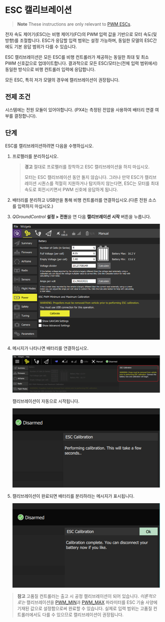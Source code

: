 # ESC 캘리브레이션

> **Note** These instructions are only relevant to [PWM ESCs](../peripherals/pwm_escs_and_servo.md).

전자 속도 제어기(ESC)는 비행 제어기(FC)의 PWM 입력 값을 기반으로 모터 속도(및 방향)를 조절합니다. ESC가 응답할 입력 범위는 설정 가능하며, 동일한 모델의 ESC간에도 기본 응답 범위가 다를 수 있습니다.

ESC 캘리브레이션은 모든 ESC를 비행 컨트롤러가 제공하는 동일한 최대 및 최소 PWM 신호값으로 업데이트합니다. 결과적으로 모든 ESC/모터는(전체 입력 범위에서) 동일한 방식으로 비행 컨트롤러 입력에 응답합니다.

모든 ESC, 특히 저가 모델의 경우에 캘리브레이션이 권장됩니다.

## 전제 조건

시스템에는 전원 모듈이 있어야합니다. (PX4는 측정된 전압을 사용하여 배터리 연결 여부를 결정합니다).

## 단계 

ESC를 캘리브레이션하려면 다음을 수행하십시오.

1. 프로펠러를 분리하십시오.
    
    > **경고** 절대로 프로펠러를 장착하고 ESC 캘리브레이션을 하지 마십시오.
    > 
    > 모터는 ESC 캘리브레이션 동안 돌지 않습니다. 그러나 만약 ESC가 캘리브레이션 시퀀스를 적절히 지원하거나 탐지하지 않는다면, ESC는 모터를 최대 속도로 회전시키면서 PWM 신호에 응답하게 됩니다.

2. 배터리를 분리하고 USB만을 통해 비행 컨트롤러를 연결하십시오.(다른 전원 소스를 입력하지 마십시오.)

3. *QGroundControl* **설정 > 전원**을 연 다음 **캘리브레이션 시작** 버튼을 누릅니다.
    
    ![ESC 캘리브레이션 단계 1](../../images/qgc_esc_calibration.png)

4. 메시지가 나타나면 배터리를 연결하십시오.
    
    ![ESC 캘리브레이션 단계 2](../../images/esc_calibration_step_2.png)
    
    캘리브레이션이 자동으로 시작됩니다.
    
    ![ESC 캘리브레이션 단계 3](../../images/esc_calibration_step_3.png)

5. 캘리브레이션이 완료되면 배터리를 분리하라는 메시지가 표시됩니다.
    
    ![ESC 캘리브레이션 단계 4](../../images/esc_calibration_step_4.png)

> **참고** 고품질 컨트롤러는 출고 시 공정 캘리브레이션이 되어 있습니다. *이론적으로는* 캘리브레이션을 [PWM_MIN](../advanced_config/parameter_reference.md#PWM_MIN)과 [PWM_MAX](../advanced_config/parameter_reference.md#PWM_MAX) 파라미터를 ESC 기술 사양에 기재된 값으로 설정함으로써 완료할 수 있습니다. 실제로 입력 범위는 고품질 컨트롤러에서도 다를 수 있으므로 캘리브레이션이 권장됩니다.